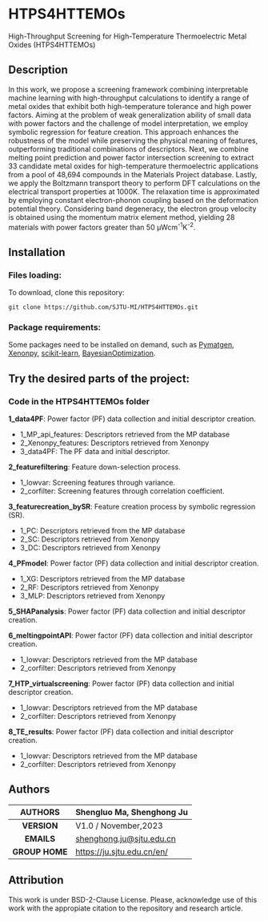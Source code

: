 # HTPS4HTTEMOs
High-Throughput Screening for High-Temperature Thermoelectric Metal Oxides (HTPS4HTTEMOs)

## Description
In this work, we propose a screening framework combining interpretable machine learning with high-throughput calculations to identify a range of metal oxides that exhibit both high-temperature tolerance and high power factors. Aiming at the problem of weak generalization ability of small data with power factors and the challenge of model interpretation, we employ symbolic regression for feature creation. This approach enhances the robustness of the model while preserving the physical meaning of features, outperforming traditional combinations of descriptors. Next, we combine melting point prediction and power factor intersection screening to extract 33 candidate metal oxides for high-temperature thermoelectric applications from a pool of 48,694 compounds in the Materials Project database. Lastly, we apply the Boltzmann transport theory to perform DFT calculations on the electrical transport properties at 1000K. The relaxation time is approximated by employing constant electron-phonon coupling based on the deformation potential theory. Considering band degeneracy, the electron group velocity is obtained using the momentum matrix element method, yielding 28 materials with power factors greater than 50 μWcm<sup>-1</sup>K<sup>-2</sup>. 

## Installation

### Files loading:
To download, clone this repository:<br>
````
git clone https://github.com/SJTU-MI/HTPS4HTTEMOs.git
````

### Package requirements:
Some packages need to be installed on demand, such as [Pymatgen](https://pymatgen.org/), [Xenonpy](https://github.com/yoshida-lab/XenonPy), [scikit-learn](https://scikit-learn.org/stable/), [BayesianOptimization](https://github.com/bayesian-optimization/BayesianOptimization).

## Try the desired parts of the project:

### Code in the HTPS4HTTEMOs folder
**1_data4PF**: Power factor (PF) data collection and initial descriptor creation.
- 1_MP_api_features: Descriptors retrieved from the MP database
- 2_Xenonpy_features: Descriptors retrieved from Xenonpy
- 3_data4PF: The PF data and initial descriptor.

**2_featurefiltering**: Feature down-selection process.
- 1_lowvar: Screening features through variance.
- 2_corfilter: Screening features through correlation coefficient.

**3_featurecreation_bySR**: Feature creation process by symbolic regression (SR).
- 1_PC: Descriptors retrieved from the MP database
- 2_SC: Descriptors retrieved from Xenonpy
- 3_DC: Descriptors retrieved from Xenonpy

**4_PFmodel**: Power factor (PF) data collection and initial descriptor creation.
- 1_XG: Descriptors retrieved from the MP database
- 2_RF: Descriptors retrieved from Xenonpy
- 3_MLP: Descriptors retrieved from Xenonpy

**5_SHAPanalysis**: Power factor (PF) data collection and initial descriptor creation.

**6_meltingpointAPI**: Power factor (PF) data collection and initial descriptor creation.
- 1_lowvar: Descriptors retrieved from the MP database
- 2_corfilter: Descriptors retrieved from Xenonpy

**7_HTP_virtualscreening**: Power factor (PF) data collection and initial descriptor creation.
- 1_lowvar: Descriptors retrieved from the MP database
- 2_corfilter: Descriptors retrieved from Xenonpy

**8_TE_results**: Power factor (PF) data collection and initial descriptor creation.
- 1_lowvar: Descriptors retrieved from the MP database
- 2_corfilter: Descriptors retrieved from Xenonpy

## Authors

| **AUTHORS** |Shengluo Ma, Shenghong Ju            |
|:-------------:|--------------------------------------------------|
| **VERSION** | V1.0 / November,2023                               |
| **EMAILS**  | shenghong.ju@sjtu.edu.cn                         |
| **GROUP HOME**  | https://ju.sjtu.edu.cn/en/                         |

## Attribution
This work is under BSD-2-Clause License. Please, acknowledge use of this work with the appropiate citation to the repository and research article.
